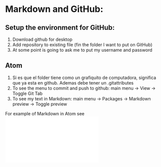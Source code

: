 # Markdown and GitHub:

## Setup the environment for GitHub:
1. Download github for desktop
2. Add repository to existing file (fin the folder I want to put on GitHub)
3. At some point is going to ask me to put my username and password

## Atom
1. Si es que el folder tiene como un grafiquito de computadora, significa que ya esta en github. Ademas debe tener un .gitattributes
2. To see the menu to commit and push to github: main menu -> View -> Toggle Git Tab
3. To see  my text in Markdown: main menu -> Packages -> Markdown preview -> Toggle preview

For example of Markdown in Atom see ![file hello.md](hello.md)
